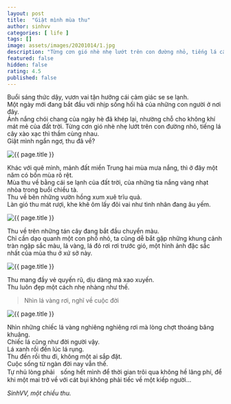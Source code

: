 ```yaml
---
layout: post
title:  "Giật mình mùa thu"
author: sinhvv
categories: [ life ]
tags: []
image: assets/images/20201014/1.jpg
description: "Từng cơn gió nhè nhẹ lướt trên con đường nhỏ, tiếng lá cây xào xạc thì thầm cùng nhau. Giật mình ngẩn ngơ, thu đã về?"
featured: false
hidden: false
rating: 4.5
published: false
---
```

Buổi sáng thức dậy, vươn vai tận hưởng cái cảm giác se se lạnh.<br/>
Một ngày mới đang bắt đầu với nhịp sống hối hả của những con người ở nơi đây.<br/>
Ánh nắng chói chang của ngày hè đã khép lại, nhường chỗ cho không khí mát mẻ của đất trời.
Từng cơn gió nhè nhẹ lướt trên con đường nhỏ, tiếng lá cây xào xạc thì thầm cùng nhau.<br/>
Giật mình ngẩn ngơ, thu đã về?

<img class="featured-image img-fluid" src="{{ site.baseurl }}/assets/images/20201014/2.jpg" alt="{{ page.title }}">

Khác với quê mình, mảnh đất miền Trung hai mùa mưa nắng, thì ở đây một năm có bốn mùa rõ rệt.<br/>
Mùa thu về bằng cái se lạnh của đất trời, của những tia nắng vàng nhạt nhòa trong buổi chiều tà.<br/>
Thu về bên những vườn hồng xum xuê trĩu quả.<br/>
Làn gió thu mát rượi, khe khẽ ôm lấy đôi vai như tình nhân đang âu yếm.

<img class="featured-image img-fluid" src="{{ site.baseurl }}/assets/images/20201014/3.jpg" alt="{{ page.title }}">

Thu về trên những tán cây đang bắt đầu chuyển màu. <br/>
Chỉ cần dạo quanh một con phố nhỏ, ta cũng dễ bắt gặp những khung cảnh tràn ngập sắc màu, lá vàng, lá đỏ rơi rơi trước gió, một hình ảnh đặc sắc nhất của mùa thu ở xứ sở này.<br/>

<img class="featured-image img-fluid" src="{{ site.baseurl }}/assets/images/20201014/4.jpg" alt="{{ page.title }}">

Thu mang đầy vẻ quyến rũ, dịu dàng mà xao xuyến.<br/>
Thu luôn đẹp một cách nhẹ nhàng như thế.

> Nhìn lá vàng rơi, nghĩ về cuộc đời

<img class="featured-image img-fluid" src="{{ site.baseurl }}/assets/images/20201014/5.jpg" alt="{{ page.title }}">

Nhìn những chiếc lá vàng nghiêng nghiêng rơi mà lòng chợt thoáng bâng khuâng.<br/>
Chiếc lá cũng như đời người vậy.<br/>
Lá xanh rồi đến lúc lá rụng.<br/>
Thu đến rồi thu đi, không một ai sắp đặt. <br/>
Cuộc sống từ ngàn đời nay vẫn thế.<br/>
Tự nhủ lòng phải　sống hết mình để thời gian trôi qua không hề lãng phí, để khi một mai trở về với cát bụi không phải tiếc về một kiếp người...<br/>

<i>SinhVV, một chiều thu.</i>
